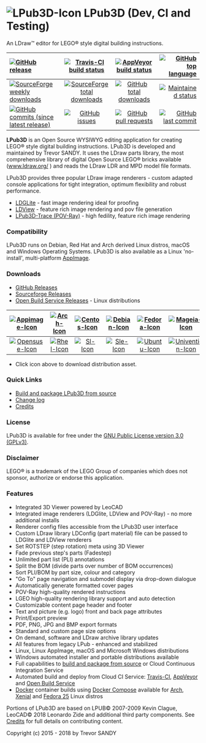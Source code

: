# ![LPub3D-Icon][lpub3d-icon] LPub3D  (Dev, CI and Testing)
An LDraw™ editor for LEGO® style digital building instructions.

[![GitHub release][gh-rel-badge]][gh-rel-url]                                     |[![Travis-CI build status][travis-badge]][travis-url]         |[![AppVeyor build status][appveyor-badge]][appveyor-url]     |[![GitHub top language][gh-top-lang-badge]][gh-top-lang-url]
:---------------------------------------------------------------------------------|:------------------------------------------------------------:|:-----------------------------------------------------------:|---------------------------------------------------------------------------:
[![SourceForge weekly downloads][sf-dw-badge]][sf-dw-badge-url]                   |[![SourceForge total downloads][sf-dt-badge]][sf-dt-badge-url]|[![GitHub total downloads][gh-dl-badge]][gh-dl-url]          |[![Maintained status][maintained-badge]](README.md "Last edited 10-02-2018")
[![GitHub commits (since latest release)][gh-comm-since-badge]][gh-comm-since-url]|[![GitHub issues][gh-issue-badge]][gh-issue-url]              |[![GitHub pull requests][gh-pull-req-badge]][gh-pull-req-url]|[![GitHub last commit][gh-lst-commit-badge]][gh-lst-commit-url]

**LPub3D** is an Open Source WYSIWYG editing application for creating LEGO® style digital building instructions.
LPub3D is developed and maintained by Trevor SANDY. It uses the LDraw parts library, the most comprehensive
library of digital Open Source LEGO® bricks available (www.ldraw.org/ ) and reads the LDraw LDR and MPD model file formats.

LPub3D provides three popular LDraw image renderers - custom adapted console applications for tight integration, optimum flexibility and robust performance.
 - [LDGLite][ldglite-url] - fast image rendering ideal for proofing
 - [LDView][ldview-url] - feature rich image rendering and pov file generation
 - [LPub3D-Trace (POV-Ray)][povray-url] - high fedility, feature rich image rendering

### Compatibility
LPub3D runs on Debian, Red Hat and Arch derived Linux distros, macOS and Windows Operating Systems.
LPub3D is also available as a Linux 'no-install', multi-platform [AppImage][appimage-info-url].

### Downloads
 - [GitHub Releases][githubreleases]
 - [Sourceforge Releases][sfreleases]
 - [Open Build Service Releases][obsreleases] - Linux distributions

[![Appimage-Icon][appimage-icon]][appimage-url]|[![Arch-Icon][arch-icon]][arch-url]|[![Centos-Icon][centos-icon]][centos-url]|[![Debian-Icon][debian-icon]][debian-url]|[![Fedora-Icon][fedora-icon]][fedora-url]|[![Mageia-Icon][mageia-icon]][mageia-url]            |[![Macos-Icon][macos-icon]][macos-url]
:---------------------------------------------:|:---------------------------------:|:---------------------------------------:|:---------------------------------------:|:---------------------------------------:|:---------------------------------------------------:|:------------------------------------------:
[![Opensuse-Icon][opensuse-icon]][opensuse-url]|[![Rhel-Icon][rhel-icon]][rhel-url]|[![Sl-Icon][sl-icon]][sl-url]            |[![Sle-Icon][sle-icon]][sle-url]         |[![Ubuntu-Icon][ubuntu-icon]][ubuntu-url]|[![Univention-Icon][univention-icon]][univention-url]|[![Windows-Icon][windows-icon]][windows-url]

 - Click icon above to download distribution asset.

### Quick Links
 - [Build and package LPub3D from source][buildfromsource]
 - [Change log][changelog]
 - [Credits][credits]

### License
LPub3D is available for free under the [GNU Public License version 3.0 (GPLv3)][copying].

### Disclaimer
LEGO® is a trademark of the LEGO Group of companies which does not sponsor, authorize or endorse this application.

### Features
 - Integrated 3D Viewer powered by LeoCAD
 - Integrated image renderers (LDGlite, LDView and POV-Ray) - no more additional installs
 - Renderer config files accessible from the LPub3D user interface
 - Custom LDraw library LDConfig (part material) file can be passed to LDGlite and LDView renderers
 - Set ROTSTEP (step rotation) meta using 3D Viewer
 - Fade previous step's parts (Fadestep)
 - Unlimited part list (PLI) annotations
 - Split the BOM (divide parts over number of BOM occurrences)
 - Sort PLI/BOM by part size, colour and category
 - "Go To" page navigation and submodel display via drop-down dialogue
 - Automatically generate formatted cover pages
 - POV-Ray high-quality rendered instructions
 - LGEO high-quality rendering library support and auto detection
 - Customizable content page header and footer
 - Text and picture (e.g. logo) front and back page attributes
 - Print/Export preview
 - PDF, PNG, JPG and BMP export formats
 - Standard and custom page size options
 - On demand, software and LDraw archive library updates
 - All features from legacy LPub - enhanced and stabilized
 - Linux, Linux AppImage, macOS and Microsoft Windows distributions
 - Windows automated installer and portable distributions available
 - Full capabilities to [build and package from source][buildfromsource] or Cloud Continuous Integration Service
 - Automated build and deploy from Cloud CI Service: [Travis-CI][travis-url], [AppVeyor][appveyor-url] and [Open Build Service][obs-url]
 - [Docker][dockerinstall] container builds using [Docker Compose][dockercomposefile] available for [Arch][dockerarch], [Xenial][dockerxenial] and [Fedora 25][dockerfedora] Linux distros

 Portions of LPub3D are based on LPUB© 2007-2009 Kevin Clague, LeoCAD© 2018 Leonardo Zide and additional third party components. See [Credits][credits] for full details on contributing content.

[lpub3d-icon]:         https://raw.githubusercontent.com/trevorsandy/lpub3d-ci/master/mainApp/images/lpub3d128.png
[changelog]:           https://github.com/trevorsandy/lpub3d-ci/blob/master/mainApp/docs/README.txt
[credits]:             https://github.com/trevorsandy/lpub3d-ci/blob/master/mainApp/docs/CREDITS.txt
[copying]:             https://github.com/trevorsandy/lpub3d-ci/blob/master/mainApp/docs/COPYING.txt
[buildfromsource]:     https://github.com/trevorsandy/lpub3d-ci/blob/master/builds/utilities/README.md

[ldglite-url]:         https://github.com/trevorsandy/ldglite
[ldview-url]:          https://github.com/trevorsandy/ldview/tree/qmake-build
[povray-url]:          https://github.com/trevorsandy/povray/tree/lpub3d/raytracer-cui

[sfreleases]:          https://sourceforge.net/projects/lpub3d/files/2.0.20
[githubreleases]:      https://github.com/trevorsandy/lpub3d/releases
[obsreleases]:         https://software.opensuse.org//download.html?project=home:trevorsandy&package=lpub3d-ci
[travis-badge]:        https://img.shields.io/travis/trevorsandy/lpub3d.svg?label=travis
[travis-url]:          https://travis-ci.org/trevorsandy/lpub3d-ci

[appveyor-badge]:      https://img.shields.io/appveyor/ci/trevorsandy/lpub3d-ci.svg?label=appveyor
[appveyor-url]:        https://ci.appveyor.com/project/trevorsandy/lpub3d-ci

[gh-rel-badge]:        https://img.shields.io/github/release/trevorsandy/lpub3d-ci.svg
[gh-rel-url]:          https://github.com/trevorsandy/lpub3d-ci/releases/latest

[gh-dl-badge]:         https://img.shields.io/github/downloads/trevorsandy/lpub3d-ci/total.svg
[gh-dl-url]:           https://github.com/trevorsandy/lpub3d-ci/releases/latest

[gh-issue-badge]:      https://img.shields.io/github/issues/trevorsandy/lpub3d-ci.svg
[gh-issue-url]:        https://github.com/trevorsandy/lpub3d-ci/issues

[gh-pull-req-badge]:   https://img.shields.io/github/issues-pr/trevorsandy/lpub3d-ci.svg
[gh-pull-req-url]:     https://github.com/trevorsandy/lpub3d-ci/pulls

[gh-lst-commit-badge]: https://img.shields.io/github/last-commit/trevorsandy/lpub3d-ci.svg
[gh-lst-commit-url]:   https://github.com/trevorsandy/lpub3d-ci/commits/master

[gh-top-lang-badge]:   https://img.shields.io/github/languages/top/trevorsandy/lpub3d-ci.svg
[gh-top-lang-url]:     https://github.com/trevorsandy/lpub3d-ci

[gh-comm-since-badge]: https://img.shields.io/github/commits-since/trevorsandy/lpub3d-ci/latest.svg
[gh-comm-since-url]:   https://github.com/trevorsandy/lpub3d-ci/commits/master

[sf-dw-badge]:         https://img.shields.io/sourceforge/dw/lpub3d.svg
[sf-dw-badge-url]:     https://sourceforge.net/projects/lpub3d

[sf-dt-badge]:         https://img.shields.io/sourceforge/dt/lpub3d.svg
[sf-dt-badge-url]:     https://sourceforge.net/projects/lpub3d

[maintained-badge]:    https://img.shields.io/maintenance/yes/2018.svg

[appimage-info-url]:   https://appimage.org/
[obs-url]:             https://build.opensuse.org/package/show/home:trevorsandy/lpub3d
[dockerinstall]:       https://www.docker.com/get-docker
[dockercomposefile]:   https://github.com/trevorsandy/lpub3d-ci/blob/master/builds/linux/docker-compose/docker-compose-cibuild-linux.yml
[dockerarch]:          https://github.com/trevorsandy/lpub3d-ci/blob/master/builds/linux/docker-compose/dockerfiles/Dockerfile-cibuild-archlinux
[dockerxenial]:        https://github.com/trevorsandy/lpub3d-ci/blob/master/builds/linux/docker-compose/dockerfiles/Dockerfile-cibuild-ubuntu_xenial
[dockerfedora]:        https://github.com/trevorsandy/lpub3d-ci/blob/master/builds/linux/docker-compose/dockerfiles/Dockerfile-cibuild-fedora_25

[appimage-icon]:       https://raw.githubusercontent.com/trevorsandy/lpub3d-ci/master/builds/utilities/icons/appimage.png
[arch-icon]:           https://raw.githubusercontent.com/trevorsandy/lpub3d-ci/master/builds/utilities/icons/arch.png
[centos-icon]:         https://raw.githubusercontent.com/trevorsandy/lpub3d-ci/master/builds/utilities/icons/centos.png
[debian-icon]:         https://raw.githubusercontent.com/trevorsandy/lpub3d-ci/master/builds/utilities/icons/debian.png
[fedora-icon]:         https://raw.githubusercontent.com/trevorsandy/lpub3d-ci/master/builds/utilities/icons/fedora.png
[macos-icon]:          https://raw.githubusercontent.com/trevorsandy/lpub3d-ci/master/builds/utilities/icons/macos.png
[mageia-icon]:         https://raw.githubusercontent.com/trevorsandy/lpub3d-ci/master/builds/utilities/icons/mageia.png
[opensuse-icon]:       https://raw.githubusercontent.com/trevorsandy/lpub3d-ci/master/builds/utilities/icons/opensuse.png
[rhel-icon]:           https://raw.githubusercontent.com/trevorsandy/lpub3d-ci/master/builds/utilities/icons/rhel.png
[sl-icon]:             https://raw.githubusercontent.com/trevorsandy/lpub3d-ci/master/builds/utilities/icons/sl.png
[sle-icon]:            https://raw.githubusercontent.com/trevorsandy/lpub3d-ci/master/builds/utilities/icons/sle.png
[ubuntu-icon]:         https://raw.githubusercontent.com/trevorsandy/lpub3d-ci/master/builds/utilities/icons/ubuntu.png
[univention-icon]:     https://raw.githubusercontent.com/trevorsandy/lpub3d-ci/master/builds/utilities/icons/univention.png
[windows-icon]:        https://raw.githubusercontent.com/trevorsandy/lpub3d-ci/master/builds/utilities/icons/windows.png

[windows-url]:         https://github.com/trevorsandy/lpub3d/releases/download/v2.0.20/LPub3D-2.0.20.531.562_20180308.exe
[macos-url]:           https://github.com/trevorsandy/lpub3d/releases/download/v2.0.20/LPub3D-2.0.20.531.562_20180308-macos.dmg
[appimage-url]:        https://github.com/trevorsandy/lpub3d/releases/download/v2.0.20/LPub3D-2.0.20.531.562_20180308-x86_64.AppImage

[arch-url]:            https://download.opensuse.org/repositories/home:/trevorsandy/Arch_Extra/
[centos-url]:          https://download.opensuse.org/repositories/home:/trevorsandy/CentOS_7/
[debian-url]:          https://download.opensuse.org/repositories/home:/trevorsandy/Debian_9.0/
[fedora-url]:          https://download.opensuse.org/repositories/home:/trevorsandy/Fedora_27/
[mageia-url]:          https://download.opensuse.org/repositories/home:/trevorsandy/Mageia_6/

[opensuse-url]:        https://download.opensuse.org/repositories/home:/trevorsandy/openSUSE_Factory/
[rhel-url]:            https://download.opensuse.org/repositories/home:/trevorsandy/RHEL_7/
[sl-url]:              https://download.opensuse.org/repositories/home:/trevorsandy/ScientificLinux_7/
[sle-url]:             https://download.opensuse.org/repositories/home:/trevorsandy/SLE_12_SP3/
[ubuntu-url]:          https://download.opensuse.org/repositories/home:/trevorsandy/xUbuntu_17.10/
[univention-url]:      https://download.opensuse.org/repositories/home:/trevorsandy/Univention_4.2/

Copyright (c) 2015 - 2018 by Trevor SANDY
